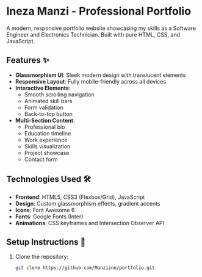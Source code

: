 # Ineza Manzi - Professional Portfolio


A modern, responsive portfolio website showcasing my skills as a Software Engineer and Electronics Technician. Built with pure HTML, CSS, and JavaScript.

## Features ✨
- **Glassmorphism UI**: Sleek modern design with translucent elements
- **Responsive Layout**: Fully mobile-friendly across all devices
- **Interactive Elements**: 
  - Smooth scrolling navigation
  - Animated skill bars
  - Form validation
  - Back-to-top button
- **Multi-Section Content**:
  - Professional bio
  - Education timeline
  - Work experience
  - Skills visualization
  - Project showcase
  - Contact form

## Technologies Used 🛠️
- **Frontend**: HTML5, CSS3 (Flexbox/Grid), JavaScript
- **Design**: Custom glassmorphism effects, gradient accents
- **Icons**: Font Awesome 6
- **Fonts**: Google Fonts (Inter)
- **Animations**: CSS keyframes and Intersection Observer API

## Setup Instructions 🚀
1. Clone the repository:
   ```bash
   git clone https://github.com/Manziine/portfolio.git
